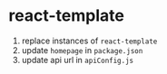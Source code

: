 # react-template

1. replace instances of `react-template`
2. update `homepage` in `package.json`
3. update api url in `apiConfig.js`